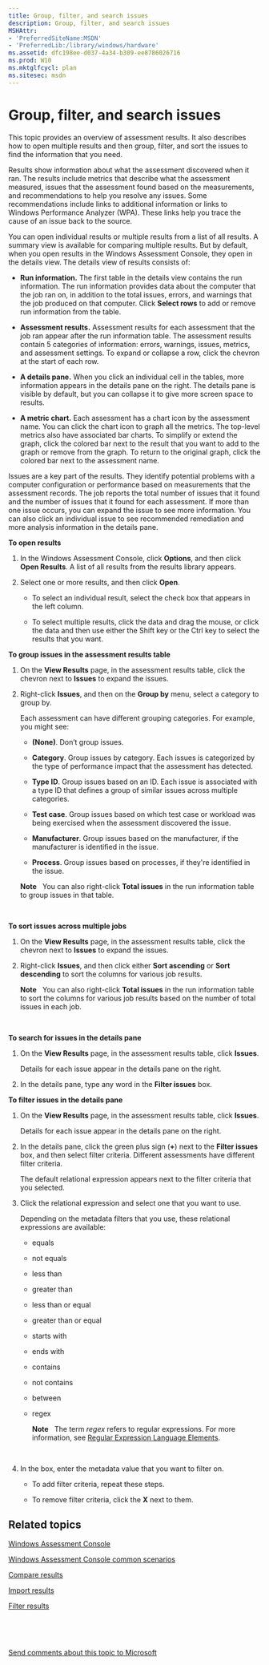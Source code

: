 ```yaml
---
title: Group, filter, and search issues
description: Group, filter, and search issues
MSHAttr:
- 'PreferredSiteName:MSDN'
- 'PreferredLib:/library/windows/hardware'
ms.assetid: dfc198ee-d037-4a34-b309-ee8786026716
ms.prod: W10
ms.mktglfcycl: plan
ms.sitesec: msdn
---
```


# Group, filter, and search issues


This topic provides an overview of assessment results. It also describes how to open multiple results and then group, filter, and sort the issues to find the information that you need.

Results show information about what the assessment discovered when it ran. The results include metrics that describe what the assessment measured, issues that the assessment found based on the measurements, and recommendations to help you resolve any issues. Some recommendations include links to additional information or links to Windows Performance Analyzer (WPA). These links help you trace the cause of an issue back to the source.

You can open individual results or multiple results from a list of all results. A summary view is available for comparing multiple results. But by default, when you open results in the Windows Assessment Console, they open in the details view. The details view of results consists of:

-   **Run information.** The first table in the details view contains the run information. The run information provides data about the computer that the job ran on, in addition to the total issues, errors, and warnings that the job produced on that computer. Click **Select rows** to add or remove run information from the table.

-   **Assessment results.** Assessment results for each assessment that the job ran appear after the run information table. The assessment results contain 5 categories of information: errors, warnings, issues, metrics, and assessment settings. To expand or collapse a row, click the chevron at the start of each row.

-   **A details pane.** When you click an individual cell in the tables, more information appears in the details pane on the right. The details pane is visible by default, but you can collapse it to give more screen space to results.

-   **A metric chart.** Each assessment has a chart icon by the assessment name. You can click the chart icon to graph all the metrics. The top-level metrics also have associated bar charts. To simplify or extend the graph, click the colored bar next to the result that you want to add to the graph or remove from the graph. To return to the original graph, click the colored bar next to the assessment name.

Issues are a key part of the results. They identify potential problems with a computer configuration or performance based on measurements that the assessment records. The job reports the total number of issues that it found and the number of issues that it found for each assessment. If more than one issue occurs, you can expand the issue to see more information. You can also click an individual issue to see recommended remediation and more analysis information in the details pane.

**To open results**

1.  In the Windows Assessment Console, click **Options**, and then click **Open Results**. A list of all results from the results library appears.

2.  Select one or more results, and then click **Open**.

    -   To select an individual result, select the check box that appears in the left column.

    -   To select multiple results, click the data and drag the mouse, or click the data and then use either the Shift key or the Ctrl key to select the results that you want.

**To group issues in the assessment results table**

1.  On the **View Results** page, in the assessment results table, click the chevron next to **Issues** to expand the issues.

2.  Right-click **Issues**, and then on the **Group by** menu, select a category to group by.

    Each assessment can have different grouping categories. For example, you might see:

    -   **(None)**. Don’t group issues.

    -   **Category**. Group issues by category. Each issues is categorized by the type of performance impact that the assessment has detected.

    -   **Type ID**. Group issues based on an ID. Each issue is associated with a type ID that defines a group of similar issues across multiple categories.

    -   **Test case**. Group issues based on which test case or workload was being exercised when the assessment discovered the issue.

    -   **Manufacturer**. Group issues based on the manufacturer, if the manufacturer is identified in the issue.

    -   **Process**. Group issues based on processes, if they're identified in the issue.

    **Note**  
    You can also right-click **Total issues** in the run information table to group issues in that table.

     

**To sort issues across multiple jobs**

1.  On the **View Results** page, in the assessment results table, click the chevron next to **Issues** to expand the issues.

2.  Right-click **Issues**, and then click either **Sort ascending** or **Sort descending** to sort the columns for various job results.

    **Note**  
    You can also right-click **Total issues** in the run information table to sort the columns for various job results based on the number of total issues in each job.

     

**To search for issues in the details pane**

1.  On the **View Results** page, in the assessment results table, click **Issues**.

    Details for each issue appear in the details pane on the right.

2.  In the details pane, type any word in the **Filter issues** box.

**To filter issues in the details pane**

1.  On the **View Results** page, in the assessment results table, click **Issues**.

    Details for each issue appear in the details pane on the right.

2.  In the details pane, click the green plus sign (**+**) next to the **Filter issues** box, and then select filter criteria. Different assessments have different filter criteria.

    The default relational expression appears next to the filter criteria that you selected.

3.  Click the relational expression and select one that you want to use.

    Depending on the metadata filters that you use, these relational expressions are available:

    -   equals

    -   not equals

    -   less than

    -   greater than

    -   less than or equal

    -   greater than or equal

    -   starts with

    -   ends with

    -   contains

    -   not contains

    -   between

    -   regex

        **Note**  
        The term *regex* refers to regular expressions. For more information, see [Regular Expression Language Elements](http://go.microsoft.com/fwlink/?LinkId=235292).

         

4.  In the box, enter the metadata value that you want to filter on.

    -   To add filter criteria, repeat these steps.

    -   To remove filter criteria, click the **X** next to them.

## Related topics


[Windows Assessment Console](windows-assessment-console.md)

[Windows Assessment Console common scenarios](windows-assessment-console-common-scenarios.md)

[Compare results](compare-results.md)

[Import results](import-results.md)

[Filter results](filter-results.md)

 

 

[Send comments about this topic to Microsoft](mailto:wsddocfb@microsoft.com?subject=Documentation%20feedback%20%5Bp_assessments\p_assessments%5D:%20Group,%20filter,%20and%20search%20issues%20%20RELEASE:%20%285/3/2016%29&body=%0A%0APRIVACY%20STATEMENT%0A%0AWe%20use%20your%20feedback%20to%20improve%20the%20documentation.%20We%20don't%20use%20your%20email%20address%20for%20any%20other%20purpose,%20and%20we'll%20remove%20your%20email%20address%20from%20our%20system%20after%20the%20issue%20that%20you're%20reporting%20is%20fixed.%20While%20we're%20working%20to%20fix%20this%20issue,%20we%20might%20send%20you%20an%20email%20message%20to%20ask%20for%20more%20info.%20Later,%20we%20might%20also%20send%20you%20an%20email%20message%20to%20let%20you%20know%20that%20we've%20addressed%20your%20feedback.%0A%0AFor%20more%20info%20about%20Microsoft's%20privacy%20policy,%20see%20http://privacy.microsoft.com/default.aspx. "Send comments about this topic to Microsoft")





